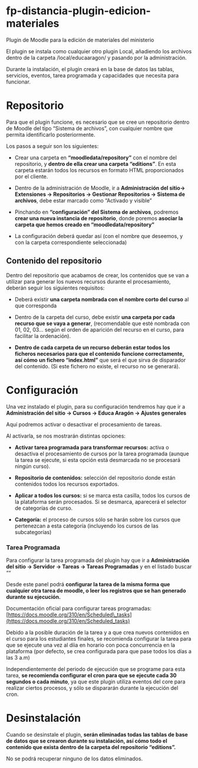 # fp-distancia-plugin-edicion-materiales
Plugin de Moodle para la edición de materiales del ministerio

El plugin se instala como cualquier otro plugin Local, añadiendo los archivos dentro de la carpeta /local/educaaragon/ y pasando por la administración.

Durante la instalación, el plugin creará en la base de datos las tablas, servicios, eventos, tarea programada y capacidades que necesita para funcionar.

Repositorio
===========

Para que el plugin funcione, es necesario que se cree un repositorio dentro de Moodle del tipo “Sistema de archivos”, con cualquier nombre que permita identificarlo posteriormente.

Los pasos a seguir son los siguientes:

*   Crear una carpeta en **“moodledata/repository”** con el nombre del repositorio, y **dentro de ella crear una carpeta “editions”**. En esta carpeta estarán todos los recursos en formato HTML proporcionados por el cliente.
    
*   Dentro de la administración de Moodle, ir a **Administración del sitio→ Extensiones → Repositorios → Gestionar Repositorios → Sistema de archivos**, debe estar marcado como “Activado y visible”
    
*   Pinchando en **“configuración” del Sistema de archivos**, podremos **crear una nueva instancia de repositorio**, donde poremos **asociar la carpeta que hemos creado en “moodledata/repository”**
    
*   La configuración deberá quedar así (con el nombre que deseemos, y con la carpeta correspondiente seleccionada)

Contenido del repositorio
-------------------------

Dentro del repositorio que acabamos de crear, los contenidos que se van a utilizar para generar los nuevos recursos durante el procesamiento, deberán seguir los siguientes requisitos:

*   Deberá existir **una carpeta nombrada con el nombre corto del curso** al que corresponda
    
*   Dentro de la carpeta del curso, debe existir **una carpeta por cada recurso que se vaya a generar**, (recomendable que esté nombrada con 01, 02, 03… según el orden de aparición del recurso en el curso, para facilitar la ordenación).
    
*   **Dentro de cada carpeta de un recurso deberán estar todos los ficheros necesarios para que el contenido funcione correctamente, así cómo** **un fichero “index.html”** que será el que sirva de disparador del contenido. (Si este fichero no existe, el recurso no se generará).
    

Configuración
=============

Una vez instalado el plugin, para su configuración tendremos hay que ir a **Administración del sitio → Cursos → Educa Aragón → Ajustes generales**

Aquí podremos activar o desactivar el procesamiento de tareas.

Al activarla, se nos mostrarán distintas opciones:

*   **Activar tarea programada para transformar recursos:** activa o desactiva el procesamiento de cursos por la tarea programada (aunque la tarea se ejecute, si esta opción está desmarcada no se procesará ningún curso).
    
*   **Repositorio de contenidos:** selección del repositorio donde están contenidos todos los recursos exportados.
    
*   **Aplicar a todos los cursos:** si se marca esta casilla, todos los cursos de la plataforma serán procesados. Si se desmarca, aparecerá el selector de categorías de curso.
    
*   **Categoría:** el proceso de cursos sólo se harán sobre los cursos que pertenezcan a esta categoría (incluyendo los cursos de las subcategorías)
    

### Tarea Programada

Para configurar la tarea programada del plugin hay que ir a **Administración del sitio → Servidor → Tareas → Tareas Programadas** y en el listado buscar ““

Desde este panel podrá **configurar la tarea de la misma forma que cualquier otra tarea de moodle, o leer los registros que se han generado durante su ejecución.**

Documentación oficial para configurar tareas programadas: [https://docs.moodle.org/310/en/Scheduled\_tasks](https://docs.moodle.org/310/en/Scheduled_tasks)

Debido a la posible duración de la tarea y a que crea nuevos contenidos en el curso para los estudiantes finales, se recomienda configurar la tarea para que se ejecute una vez al díia en horario con poca concurrencia en la plataforma (por defecto, se crea configurada para que pase todos los días a las 3 a.m)

Independientemente del periodo de ejecución que se programe para esta tarea, **se recomienda configurar el cron para que se ejecute cada 30 segundos o cada minuto**, ya que este plugin utiliza eventos del core para realizar ciertos procesos, y sólo se dispararán durante la ejecución del cron.

Desinstalación
==============

Cuando se desinstale el plugin, **serán eliminadas todas las tablas de base de datos que se crearon durante su instalación, así cómo todo el contenido que exista dentro de la carpeta del repositorio “editions”.**

No se podrá recuperar ninguno de los datos eliminados.
